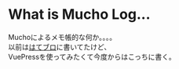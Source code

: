 # What is Mucho Log...

Muchoによるメモ帳的な何か。。。。  
以前は[はてブロ](http://nullppo.hateblo.jp/)に書いてたけど、  
VuePressを使ってみたくて今度からはこっちに書く。
